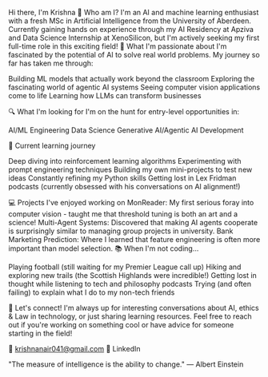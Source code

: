 Hi there, I'm Krishna 👋
Who am I?
I'm an AI and machine learning enthusiast with a fresh MSc in Artificial Intelligence from the University of Aberdeen. Currently gaining hands on experience through my AI Residency at Apziva and Data Science Internship at XenoSilicon, but I'm actively seeking my first full-time role in this exciting field!
🚀 What I'm passionate about
I'm fascinated by the potential of AI to solve real world problems. My journey so far has taken me through:

Building ML models that actually work beyond the classroom
Exploring the fascinating world of agentic AI systems
Seeing computer vision applications come to life
Learning how LLMs can transform businesses

🔍 What I'm looking for
I'm on the hunt for entry-level opportunities in:

AI/ML Engineering
Data Science
Generative AI/Agentic AI Development

🌱 Current learning journey

Deep diving into reinforcement learning algorithms
Experimenting with prompt engineering techniques
Building my own mini-projects to test new ideas
Constantly refining my Python skills
Getting lost in Lex Fridman podcasts (currently obsessed with his conversations on AI alignment!)

💻 Projects I've enjoyed working on
MonReader: My first serious foray into computer vision - taught me that threshold tuning is both an art and a science!
Multi-Agent Systems: Discovered that making AI agents cooperate is surprisingly similar to managing group projects in university.
Bank Marketing Prediction: Where I learned that feature engineering is often more important than model selection.
📚 When I'm not coding...

Playing football (still waiting for my Premier League call up)
Hiking and exploring new trails (the Scottish Highlands were incredible!)
Getting lost in thought while listening to tech and philosophy podcasts
Trying (and often failing) to explain what I do to my non-tech friends

🤝 Let's connect!
I'm always up for interesting conversations about AI, ethics & Law in technology, or just sharing learning resources. Feel free to reach out if you're working on something cool or have advice for someone starting in the field!

📧 krishnanair041@gmail.com
🔗 LinkedIn

"The measure of intelligence is the ability to change." — Albert Einstein
<!---
krishna11-dot/krishna11-dot is a ✨ special ✨ repository because its `README.md` (this file) appears on your GitHub profile.
You can click the Preview link to take a look at your changes.
--->

